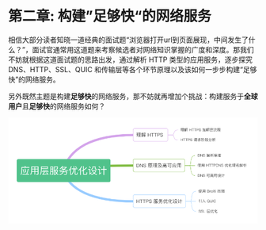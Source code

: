 # 第二章: 构建”足够快“的网络服务

相信大部分读者知晓一道经典的面试题“浏览器打开url到页面展现，中间发生了什么？”，面试官通常用这道题来考察候选者对网络知识掌握的广度和深度。那我们不妨就根据这道面试题的思路出发，通过解析 HTTP 类型的应用服务，逐步探究 DNS、HTTP、SSL、QUIC 和传输层等各个环节原理以及该如何一步步构建“足够快”的网络服务。

另外既然主题是构建**足够快**的网络服务，那不妨就再增加个挑战：构建服务于**全球用户**且**足够快**的网络服务如何？

<div  align="center">
	<img src="../assets/http-summary.png" width = "550"  align=center />
</div>